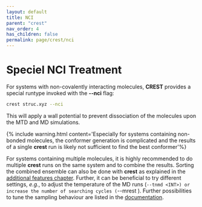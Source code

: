 ```yaml
---
layout: default
title: NCI
parent: "crest"
nav_order: 4
has_children: false
permalink: page/crest/nci
---
```


# Speciel NCI Treatment

For systems with non-covalently interacting molecules, **CREST** provides a special runtype invoked with the **--nci** flag:

```bash
crest struc.xyz --nci
```

This will apply a wall potential to prevent dissociation of the molecules upon the MTD and MD simulations.

{% include warning.html content='Especially for systems containing non-bonded molecules, the conformer generation is complicated and the results of a single **crest** run is likely not sufficient to find the best conformer'%}

For systems containing multiple molecules, it is highly recommended to do multiple **crest** runs on the same system and to combine the results. Sorting the combined ensemble can also be done with **crest** as explained in the [additional features chapter](page/crest/addition). Further, it can be beneficial to try different settings, *e.g.*, to adjust the temperature of the MD runs (`--tnmd <INT>) or increase the number of searching cycles (`--mrest <INT>). Further possibilities to tune the sampling behaviour are listed in the [documentation](https://crest-lab.github.io/crest-docs/page/documentation/keywords.html#conformational-search-settings).
